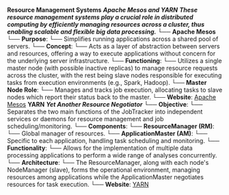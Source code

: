 **Resource Management Systems**
                ***Apache Mesos and YARN***
                ***These resource management systems play a crucial role in distributed computing by efficiently managing resources across a cluster, thus enabling scalable and flexible big data processing.***
    └── **Apache Mesos**
        └── **Purpose**: 
            └── Simplifies running applications across a shared pool of servers.
        └── **Concept**: 
            └── Acts as a layer of abstraction between servers and resources, offering a way to execute applications without concern for the underlying server infrastructure.
        └── **Functioning**: 
            └── Utilizes a single master node (with possible inactive replicas) to manage resource requests across the cluster, with the rest being slave nodes responsible for executing tasks from execution environments (e.g., Spark, Hadoop).
        └── **Master Node Role**: 
            └── Manages and tracks job execution, allocating tasks to slave nodes which report their status back to the master.
        └── **Website**: [Apache Mesos](http://mesos.apache.org)
    **YARN** 
                ***Yet Another Resource Negotiator***
    └── **Objective**: 
        └── Separates the two main functions of the JobTracker into independent services or daemons for resource management and job scheduling/monitoring.
    └── **Components**:
        └── **ResourceManager (RM)**: 
            └── Global manager of resources.
        └── **ApplicationMaster (AM)**: 
            └── Specific to each application, handling task scheduling and monitoring.
        └── **Functionality**: 
            └── Allows for the implementation of multiple data processing applications to perform a wide range of analyses concurrently.
        └── **Architecture**: 
            └── The ResourceManager, along with each node's NodeManager (slave), forms the operational environment, managing resources among applications while the ApplicationMaster negotiates resources for task execution.
    └── **Website**: [YARN](http://bit.ly/2btcahe)

